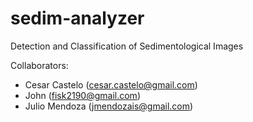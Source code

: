 # sedim-analyzer
Detection and Classification of Sedimentological Images

Collaborators:
- Cesar Castelo (cesar.castelo@gmail.com)
- John (fisk2190@gmail.com)
- Julio Mendoza (jmendozais@gmail.com)
